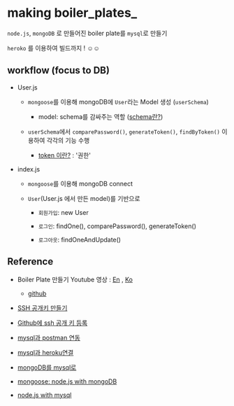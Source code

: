 # making boiler_plates_


`node.js`, `mongoDB` 로 만들어진 boiler plate를 `mysql`로 만들기

`heroko` 를 이용하여 빌드까지 ! ☺️☺️



## workflow (focus to DB)

- User.js

  - `mongoose`를 이용해 mongoDB에 `User`라는 Model 생성 (`userSchema`)

    - model: schema를 감싸주는 역할 ([schema란?](https://www.zerocho.com/category/MongoDB/post/5963b908cebb5e001834680e))

  - `userSchema`에서 `comparePassword()`, `generateToken()`, `findByToken()` 이용하여 각각의 기능 수행

    - [token 이란?](https://krksap.tistory.com/1586) : '권한'

- index.js

  - `mongoose`를 이용해 mongoDB connect

  - `User`(User.js 에서 만든 model)를 기반으로

    - `회원가입`: new User

    - `로그인`: findOne(), comparePassword(), generateToken()

    - `로그아웃`: findOneAndUpdate()


## Reference

- Boiler Plate 만들기 Youtube 영상 : [En](https://www.youtube.com/watch?v=yScMn7iBa1g&list=PL9a7QRYt5fqly7BrCxOS71BqLLb9OeXKd) , [Ko](https://www.youtube.com/watch?v=fgoMqmNKE18&list=PL9a7QRYt5fqkZC9jc7jntD1WuAogjo_9T)

  - [github](https://github.com/jaewonhimnae/boilerplate-mern-stack)

- [SSH 공개키 만들기](https://git-scm.com/book/ko/v2/Git-%EC%84%9C%EB%B2%84-SSH-%EA%B3%B5%EA%B0%9C%ED%82%A4-%EB%A7%8C%EB%93%A4%EA%B8%B0)

- [Github에 ssh 공개 키 등록](https://brunch.co.kr/@anonymdevoo/10)

- [mysql과 postman 연동](https://medium.com/@Raghwendra.sonu/in-this-story-i-am-going-to-talk-about-how-you-can-connect-to-mysql-database-through-postman-and-8987b1aacca0)

- [mysql과 heroku연결](https://dev-dongwon.github.io/articles/2019-09-03/heroku-mysql)

- [mongoDB를 mysql로](https://stackoverrun.com/ko/q/12550170)

- [mongoose: node.js with mongoDB](https://mongoosejs.com/docs/)

- [node.js with mysql](https://www.npmjs.com/package/mysql)
